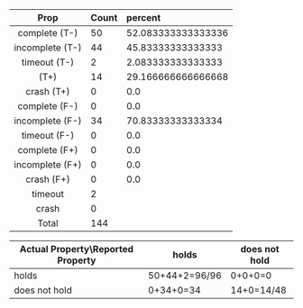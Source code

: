 
| Prop | Count | percent |
|:----:|:------|:--|
|complete   (T-)|50| 52.083333333333336 |
|incomplete (T-)|44|45.83333333333333 |
|timeout    (T-)|2|2.083333333333333 |
|           (T+)|14|29.166666666666668 |
|crash      (T+)|0|0.0 |
|complete   (F-)|0|0.0 |
|incomplete (F-)|34|70.83333333333334 |
|timeout    (F-)|0|0.0 |
|complete   (F+)|0|0.0 |
|incomplete (F+)|0|0.0 |
|crash      (F+)|0|0.0 |
|timeout        |2| |
|crash          |0| |
|Total          |144| |

| Actual Property\Reported Property | holds | does not hold |
|------------------------------------|-------|---------------|
| holds | 50+44+2=96/96 | 0+0+0=0 |
| does not hold | 0+34+0=34 | 14+0=14/48 |

